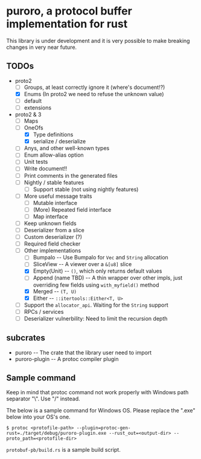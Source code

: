 # puroro, a protocol buffer implementation for rust

This library is under development and it is very possible to make breaking changes in very near future.

## TODOs
- proto2
    - [ ] Groups, at least correctly ignore it (where's document!?)
    - [x] Enums (In proto2 we need to refuse the unknown value)
    - [ ] default
    - [ ] extensions
- proto2 & 3
    - [ ] Maps
    - [ ] OneOfs
        - [x] Type definitions
        - [x] serialize / deserialize
    - [ ] Anys, and other well-known types
    - [ ] Enum allow-alias option
    - [ ] Unit tests
    - [ ] Write document!!
    - [ ] Print comments in the generated files
    - [ ] Nightly / stable features
        - [ ] Support stable (not using nightly features)
    - [ ] More useful message traits
        - [ ] Mutable interface
        - [ ] (More) Repeated field interface
        - [ ] Map interface
    - [ ] Keep unknown fields
    - [ ] Deserializer from a slice
    - [ ] Custom deserializer (?)
    - [ ] Required field checker
    - [ ] Other implementations
        - [ ] Bumpalo -- Use Bumpalo for `Vec` and `String` allocation
        - [ ] SliceView -- A viewer over a `&[u8]` slice
        - [x] Empty(Unit) -- `()`, which only returns default values
        - [ ] Append (name TBD) -- A thin wrapper over other impls, just overriding few fields using `with_myfield()` method
        - [x] Merged -- `(T, U)`
        - [x] Either -- `::itertools::Either<T, U>`
    - [ ] Support the `allocator_api`. Waiting for the `String` support
    - [ ] RPCs / services
    - [ ] Deserializer vulnerbility: Need to limit the recursion depth

## subcrates

- puroro -- The crate that the library user need to import
- puroro-plugin -- A protoc compiler plugin

## Sample command
Keep in mind that protoc command not work properly with Windows path separator "\\". Use "/" instead.

The below is a sample command for Windows OS.
Please replace the ".exe" below into your OS's one.

```
$ protoc <protofile-path> --plugin=protoc-gen-rust=./target/debug/puroro-plugin.exe --rust_out=<output-dir> --proto_path=<protofile-dir>
```

`protobuf-pb/build.rs` is a sample build script.

